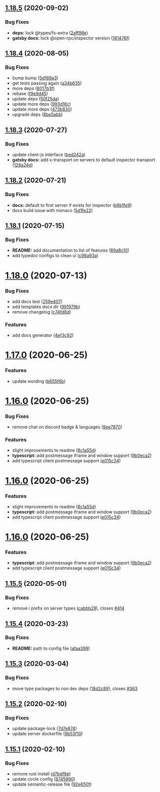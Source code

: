 ## [1.18.5](https://github.com/open-rpc/generator/compare/1.18.4...1.18.5) (2020-09-02)


### Bug Fixes

* **deps:** lock @types/fs-extra ([2aff98e](https://github.com/open-rpc/generator/commit/2aff98eb28b9ef9825ad57624671958a76e965df))
* **gatsby docs:** lock @open-rpc/inspector version ([181476f](https://github.com/open-rpc/generator/commit/181476f69b277eec49ba15e4630fbf20928d3f1a))

## [1.18.4](https://github.com/open-rpc/generator/compare/1.18.3...1.18.4) (2020-08-05)


### Bug Fixes

* bump bump ([5d169a3](https://github.com/open-rpc/generator/commit/5d169a36c7e1d761f1eb5001ee98322c1b4e6ba7))
* get tests passing again ([a34b635](https://github.com/open-rpc/generator/commit/a34b635505655c378ce1f4e7d4c6c25edf8043bf))
* more deps ([8017b3f](https://github.com/open-rpc/generator/commit/8017b3f3f6aff37b21d4a2e82e42403a9c37308e))
* rebase ([f9e9d45](https://github.com/open-rpc/generator/commit/f9e9d45b5e9c1d38625af7b6182c37684315180c))
* update deps ([50f25da](https://github.com/open-rpc/generator/commit/50f25da246a9372261fdbaab1a33f5607493c627))
* update more deps ([993d16c](https://github.com/open-rpc/generator/commit/993d16cdc0a7ba32a74a85062a07a0b1a545e9dd))
* update more deps ([473b830](https://github.com/open-rpc/generator/commit/473b830782e2f4b0668432105feec6bb970f21c0))
* upgrade deps ([8be5abb](https://github.com/open-rpc/generator/commit/8be5abb8834a1eaa64f8a8bd265dde47cff55e3f))

## [1.18.3](https://github.com/open-rpc/generator/compare/1.18.2...1.18.3) (2020-07-27)


### Bug Fixes

* update client-js interface ([bed242a](https://github.com/open-rpc/generator/commit/bed242a07755ae8b8e546fafed542caaffcc8156))
* **gatsby docs:** add x-transport on servers to default inspector transport ([128a24d](https://github.com/open-rpc/generator/commit/128a24dddda1dd2f30aa6f2b706502ab3eae0a36))

## [1.18.2](https://github.com/open-rpc/generator/compare/1.18.1...1.18.2) (2020-07-21)


### Bug Fixes

* **docs:** default to first server if exists for inspector ([b6b1fe9](https://github.com/open-rpc/generator/commit/b6b1fe9c92b6b9f0e7251fcf758f2cfd3dc2fce7))
* docs build issue with monaco ([5d1fe22](https://github.com/open-rpc/generator/commit/5d1fe22c6d571b02a743ab358bfab4774370e1a1))

## [1.18.1](https://github.com/open-rpc/generator/compare/1.18.0...1.18.1) (2020-07-15)


### Bug Fixes

* **README:** add documentation to list of features ([89a8c10](https://github.com/open-rpc/generator/commit/89a8c10777269be584bf7289323d45023141822c))
* add typedoc configs to clean ui ([c98a93a](https://github.com/open-rpc/generator/commit/c98a93aa39d5d4d36464805b235d846b730587c8))

# [1.18.0](https://github.com/open-rpc/generator/compare/1.17.0...1.18.0) (2020-07-13)


### Bug Fixes

* add docs test ([259e407](https://github.com/open-rpc/generator/commit/259e4079b9625caca973d123442adc5852a18ef8))
* add templates docs dir ([991979b](https://github.com/open-rpc/generator/commit/991979bd848df444ba84bba79318fe5229810f7f))
* remove changelog ([c74fd8d](https://github.com/open-rpc/generator/commit/c74fd8d690632bcca097e7723a9e605d53b44b6e))


### Features

* add docs generator ([4ef3c92](https://github.com/open-rpc/generator/commit/4ef3c92ef7d3532b545b16390bb62a6696fba951))

# [1.17.0](https://github.com/open-rpc/generator/compare/1.16.0...1.17.0) (2020-06-25)


### Features

* update wording ([b655f6b](https://github.com/open-rpc/generator/commit/b655f6b166894cb79d89f05829d031cbdf3cc18e))

# [1.16.0](https://github.com/open-rpc/generator/compare/1.15.5...1.16.0) (2020-06-25)


### Bug Fixes

* remove chat on discord badge & languages ([8ee7870](https://github.com/open-rpc/generator/commit/8ee78703ebea47abeeaf1d09d607a0081006711f))


### Features

* slight improvements to readme ([8c1a55d](https://github.com/open-rpc/generator/commit/8c1a55d95a26afc00b7a6afb12248472fa9fe4d0))
* **typescript:** add postmessage iframe and window support ([9b0eca2](https://github.com/open-rpc/generator/commit/9b0eca2499cb8a9951615b72b3fc31072afbf570))
* add typescript client postmessage support ([e015c34](https://github.com/open-rpc/generator/commit/e015c343e303ca76854bdb44223ca5acd2d650b9))

# [1.16.0](https://github.com/open-rpc/generator/compare/1.15.5...1.16.0) (2020-06-25)


### Features

* slight improvements to readme ([8c1a55d](https://github.com/open-rpc/generator/commit/8c1a55d95a26afc00b7a6afb12248472fa9fe4d0))
* **typescript:** add postmessage iframe and window support ([9b0eca2](https://github.com/open-rpc/generator/commit/9b0eca2499cb8a9951615b72b3fc31072afbf570))
* add typescript client postmessage support ([e015c34](https://github.com/open-rpc/generator/commit/e015c343e303ca76854bdb44223ca5acd2d650b9))

# [1.16.0](https://github.com/open-rpc/generator/compare/1.15.5...1.16.0) (2020-06-25)


### Features

* **typescript:** add postmessage iframe and window support ([9b0eca2](https://github.com/open-rpc/generator/commit/9b0eca2499cb8a9951615b72b3fc31072afbf570))
* add typescript client postmessage support ([e015c34](https://github.com/open-rpc/generator/commit/e015c343e303ca76854bdb44223ca5acd2d650b9))

## [1.15.5](https://github.com/open-rpc/generator/compare/1.15.4...1.15.5) (2020-05-01)


### Bug Fixes

* remove i prefix on server types ([cabbb29](https://github.com/open-rpc/generator/commit/cabbb297b7c3fb1e61d98172b9c885c1562930e3)), closes [#414](https://github.com/open-rpc/generator/issues/414)

## [1.15.4](https://github.com/open-rpc/generator/compare/1.15.3...1.15.4) (2020-03-23)


### Bug Fixes

* **README:** path to config file ([afaa399](https://github.com/open-rpc/generator/commit/afaa399cf4592e4382b91cb4732280b69a1cecd8))

## [1.15.3](https://github.com/open-rpc/generator/compare/1.15.2...1.15.3) (2020-03-04)


### Bug Fixes

* move type packages to non dev deps ([18d2c89](https://github.com/open-rpc/generator/commit/18d2c89c35e727a035458ed5eb99b15a649ef5ed)), closes [#363](https://github.com/open-rpc/generator/issues/363)

## [1.15.2](https://github.com/open-rpc/generator/compare/1.15.1...1.15.2) (2020-02-10)


### Bug Fixes

* update package-lock ([7d7e874](https://github.com/open-rpc/generator/commit/7d7e87475e96e638db0d97f526e8cb42c30c5e52))
* update server dockerfile ([9b53f10](https://github.com/open-rpc/generator/commit/9b53f1087db17910198462e2ce6736074cd22237))

## [1.15.1](https://github.com/open-rpc/generator/compare/1.15.0...1.15.1) (2020-02-10)


### Bug Fixes

* remove rust install ([d7bdf8e](https://github.com/open-rpc/generator/commit/d7bdf8ef8d359c88d234d69ecc741eee2f1ce5de))
* update circle config ([8745990](https://github.com/open-rpc/generator/commit/8745990cd56e5e0466d476d07540a7aaba07e9cc))
* update semantic-release file ([92e650f](https://github.com/open-rpc/generator/commit/92e650f61650f4f8803009b91b4a6b052d59f678))
